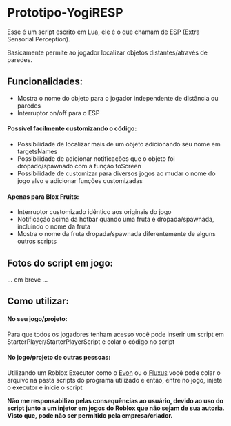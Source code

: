 # Prototipo-YogiRESP

Esse é um script escrito em Lua, ele é o que chamam de ESP (Extra Sensorial Perception).

Basicamente permite ao jogador localizar objetos distantes/através de paredes.

<h2>Funcionalidades:</h2>

* Mostra o nome do objeto para o jogador independente de distância ou paredes
* Interruptor on/off para o ESP

<h4>Possível facilmente customizando o código:</h4>

* Possibilidade de localizar mais de um objeto adicionando seu nome em targetsNames
* Possibilidade de adicionar notificações que o objeto foi dropado/spawnado com a função toScreen
* Possibilidade de customizar para diversos jogos ao mudar o nome do jogo alvo e adicionar funções customizadas 

<h4>Apenas para Blox Fruits:</h4>

* Interruptor customizado idêntico aos originais do jogo 
* Notificação acima da hotbar quando uma fruta é dropada/spawnada, incluindo o nome da fruta 
* Mostra o nome da fruta dropada/spawnada diferentemente de alguns outros scripts

<h2>Fotos do script em jogo:</h2>

... em breve ...

<h2>Como utilizar:</h2>

<h4>No seu jogo/projeto:</h4>

Para que todos os jogadores tenham acesso você pode inserir um script em StarterPlayer/StarterPlayerScript e colar o código no script

<h4>No jogo/projeto de outras pessoas:</h4>

Utilizando um Roblox Executor como o <a href="https://evonexecutor.net/">Evon</a> ou o <a href="https://fluxteam.net/">Fluxus</a> você pode colar o arquivo na pasta scripts do programa utilizado e então, entre no jogo, injete o executor e inicie o script

<b>Não me responsabilizo pelas consequências ao usuário, devido ao uso do script junto a um injetor em jogos do Roblox que não sejam de sua autoria. Visto que, pode não ser permitido pela empresa/criador.</b>
